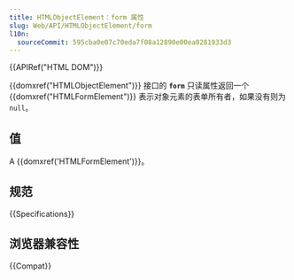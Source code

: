 ```yaml
---
title: HTMLObjectElement：form 属性
slug: Web/API/HTMLObjectElement/form
l10n:
  sourceCommit: 595cba0e07c70eda7f08a12890e00ea0281933d3
---
```


{{APIRef("HTML DOM")}}

{{domxref("HTMLObjectElement")}} 接口的 **`form`** 只读属性返回一个 {{domxref("HTMLFormElement")}} 表示对象元素的表单所有者，如果没有则为 `null`。

## 值

A {{domxref('HTMLFormElement')}}。

## 规范

{{Specifications}}

## 浏览器兼容性

{{Compat}}
